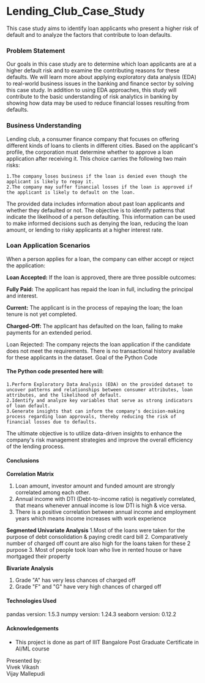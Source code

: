 # Lending_Club_Case_Study
This case study aims to identify loan applicants who present a higher risk of default and to analyze the factors that contribute to loan defaults.

### Problem Statement

Our goals in this case study are to determine which loan applicants are at a higher default risk and to examine the contributing reasons for these defaults. We will learn more about applying exploratory data analysis (EDA) to real-world business issues in the banking and finance sector by solving this case study. In addition to using EDA approaches, this study will contribute to the basic understanding of risk analytics in banking by showing how data may be used to reduce financial losses resulting from defaults.

### Business Understanding

Lending club, a consumer finance company that focuses on offering different kinds of loans to clients in different cities. Based on the applicant's profile, the corporation must determine whether to approve a loan application after receiving it. This choice carries the following two main risks:

    1.The company loses business if the loan is denied even though the applicant is likely to repay it.
    2.The company may suffer financial losses if the loan is approved if the applicant is likely to default on the loan.

The provided data includes information about past loan applicants and whether they defaulted or not. The objective is to identify patterns that indicate the likelihood of a person defaulting. This information can be used to make informed decisions such as denying the loan, reducing the loan amount, or lending to risky applicants at a higher interest rate.

### Loan Application Scenarios

When a person applies for a loan, the company can either accept or reject the application:

**Loan Accepted:** If the loan is approved, there are three possible outcomes:

**Fully Paid:** The applicant has repaid the loan in full, including the principal and interest.

**Current:** The applicant is in the process of repaying the loan; the loan tenure is not yet completed.

**Charged-Off:** The applicant has defaulted on the loan, failing to make payments for an extended period.

Loan Rejected: The company rejects the loan application if the candidate does not meet the requirements. There is no transactional history available for these applicants in the dataset.
Goal of the Python Code

#### The Python code presented here will:

    1.Perform Exploratory Data Analysis (EDA) on the provided dataset to uncover patterns and relationships between consumer attributes, loan attributes, and the likelihood of default.
    2.Identify and analyze key variables that serve as strong indicators of loan default.
    3.Generate insights that can inform the company's decision-making process regarding loan approvals, thereby reducing the risk of financial losses due to defaults.

The ultimate objective is to utilize data-driven insights to enhance the company's risk management strategies and improve the overall efficiency of the lending process.

#### Conclusions

**Correlation Matrix**
1. Loan amount, investor amount and funded amount are strongly correlated among each other.
2. Annual income with DTI (Debt-to-income ratio) is negatively correlated, that means whenever annual income is low DTI is high & vice versa.
3. There is a positive correlation between annual income and employment years which means income increases with work experience

**Segmented Univariate Analysis**
1.Most of the loans were taken for the purpose of debt consolidation & paying credit card bill
2. Comparatively number of charged off count are also high for the loans taken for these 2 purpose
3. Most of people took loan who live in rented house or have mortgaged their property

**Bivariate Analysis**
1. Grade "A" has very less chances of charged off
2. Grade "F" and "G" have very high chances of charged off

#### Technologies Used
pandas version: 1.5.3
numpy version: 1.24.3
seaborn version: 0.12.2


#### Acknowledgements
- This project is done as part of IIIT Bangalore Post Graduate Certificate in AI/ML course
  
Presented by:<br>
Vivek Vikash<br>
Vijay Mallepudi<br>


